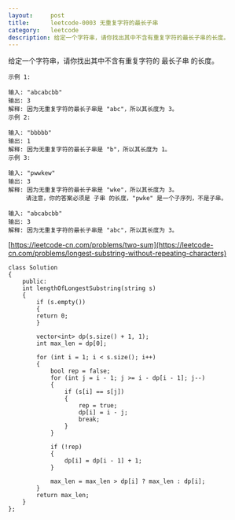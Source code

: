 ```yaml
---
layout:     post
title:      leetcode-0003 无重复字符的最长子串
category:   leetcode
description: 给定一个字符串，请你找出其中不含有重复字符的最长子串的长度。
---
```

给定一个字符串，请你找出其中不含有重复字符的 最长子串 的长度。

	示例 1:

	输入: "abcabcbb"
	输出: 3 
	解释: 因为无重复字符的最长子串是 "abc"，所以其长度为 3。
	示例 2:

	输入: "bbbbb"
	输出: 1
	解释: 因为无重复字符的最长子串是 "b"，所以其长度为 1。
	示例 3:

	输入: "pwwkew"
	输出: 3
	解释: 因为无重复字符的最长子串是 "wke"，所以其长度为 3。
		 请注意，你的答案必须是 子串 的长度，"pwke" 是一个子序列，不是子串。
	
	输入: "abcabcbb"
	输出: 3 
	解释: 因为无重复字符的最长子串是 "abc"，所以其长度为 3。

[https://leetcode-cn.com/problems/two-sum](https://leetcode-cn.com/problems/longest-substring-without-repeating-characters)

	class Solution 
	{
		public:
    	int lengthOfLongestSubstring(string s) 
    	{
    		if (s.empty())
        	{
          	return 0;
        	}
        
        	vector<int> dp(s.size() + 1, 1);
        	int max_len = dp[0];

        	for (int i = 1; i < s.size(); i++)
        	{
        		bool rep = false;
            	for (int j = i - 1; j >= i - dp[i - 1]; j--)
            	{
             		if (s[i] == s[j])
                	{
                		rep = true;
                		dp[i] = i - j;
						break;
                	}
            	}

            	if (!rep)
            	{
                	dp[i] = dp[i - 1] + 1;
            	}

            	max_len = max_len > dp[i] ? max_len : dp[i];
			}
			return max_len;
    	}
	};
